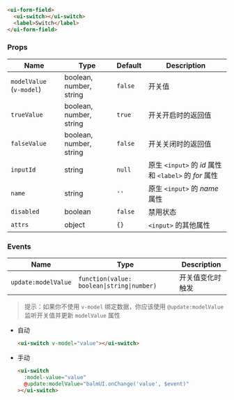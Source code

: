 ```html
<ui-form-field>
  <ui-switch></ui-switch>
  <label>Switch</label>
</ui-form-field>
```

### Props

| Name                     | Type                    | Default | Description                                           |
| ------------------------ | ----------------------- | ------- | ----------------------------------------------------- |
| `modelValue` (`v-model`) | boolean, number, string | `false` | 开关值                                                |
| `trueValue`              | boolean, number, string | `true`  | 开关开启时的返回值                                    |
| `falseValue`             | boolean, number, string | `false` | 开关关闭时的返回值                                    |
| `inputId`                | string                  | `null`  | 原生 `<input>` 的 _id_ 属性和 `<label>` 的 _for_ 属性 |
| `name`                   | string                  | `''`    | 原生 `<input>` 的 _name_ 属性                         |
| `disabled`               | boolean                 | `false` | 禁用状态                                              |
| `attrs`                  | object                  | `{}`    | `<input>` 的其他属性                                  |

### Events

| Name                | Type                                       | Description      |
| ------------------- | ------------------------------------------ | ---------------- |
| `update:modelValue` | `function(value: boolean\|string\|number)` | 开关值变化时触发 |

> 提示：如果你不使用 `v-model` 绑定数据，你应该使用 `@update:modelValue` 监听开关值并更新 `modelValue` 属性

- 自动

  ```html
  <ui-switch v-model="value"></ui-switch>
  ```

- 手动

  ```html
  <ui-switch
    :model-value="value"
    @update:modelValue="balmUI.onChange('value', $event)"
  ></ui-switch>
  ```
